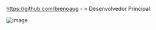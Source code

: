 https://github.com/brenoaug - > Desenvolvedor Principal

![image](https://github.com/user-attachments/assets/ae62e205-8cdb-4de0-abe7-141f2803a4d7)
